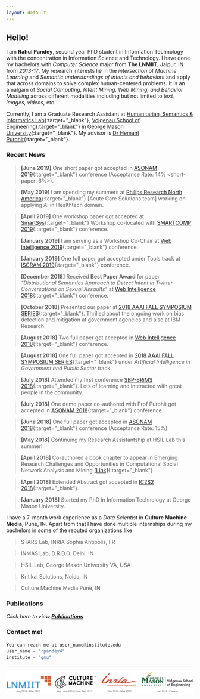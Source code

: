 ```yaml
---
layout: default
---
```


## [](#header-2)Hello!
I am **Rahul Pandey**, second year PhD student in Information Technology with the concentration in Information Science and Technology. I have done my bachelors with _Computer Science_ major from **The LNMIIT**, Jaipur, IN from _2013-17_. My research interests lie in the _intersection_ of _Machine Learning_ and _Semantic understandings of intents and behaviors_ and apply that across domains to solve complex human-centered problems. It is an amalgam of _Social Computing, Intent Mining, Web Mining, and Behavior Modeling_ across different modalities including but not limited to _text, images, videos,_ etc.   

Currently, I am a Graduate Research Assistant at [Humanitarian, Semantics & Informatics Lab](http://ist.gmu.edu/~hpurohit/informatics-lab.html){:target="_blank"}, [Volgenau School of Engineering](https://volgenau.gmu.edu/){:target="_blank"} in [George Mason University](https://www2.gmu.edu/){:target="_blank"}. My advisor is [Dr Hemant Purohit](http://ist.gmu.edu/~hpurohit/){:target="_blank"}.

### [](#header-3) Recent News

>**[June 2019]** One short paper got accepted in [ASONAM 2019](http://asonam.cpsc.ucalgary.ca/2019/){:target="_blank"} conference (Acceptance Rate: 14% \<short-paper: 6%\>).

>**[May 2019]** I am spending my summers at [Philips Research North America](https://www.philips.com/a-w/research/locations/cambridge-north-america.html){:target="_blank"} [Acute Care Solutions team] working on applying AI in Healthtech domain.

>**[April 2019]** One workshop paper got accepted at [SmartSys](http://mpsc.umbc.edu/smartsys/2019/){:target="_blank"} Workshop co-located with [SMARTCOMP 2019](http://www.smart-comp.org/){:target="_blank"} conference.

>**[January 2019]** I am serving as a Workshop Co-Chair at [Web Intelligence 2019](http://webintelligence2019.com/organizing-committee-2/){:target="_blank"} conference.

>**[January 2019]** One full paper got accepted under Tools track at [ISCRAM 2019](https://iscram2019.webs.upv.es){:target="_blank"} conference.

>**[December 2018]** Received **Best Paper Award** for paper _"Distributional Semantics Approach to Detect Intent in Twitter Conversations on Sexual Assaults"_ at [Web Intelligence 2018](https://webintelligence2018.com/index.html){:target="_blank"} conference.

>**[October 2018]** Presented our paper at [2018 AAAI FALL SYMPOSIUM SERIES](https://aaai.org/Symposia/Fall/fss18.php){:target="_blank"}. Thrilled about the ongoing work on bias detection and mitigation at government agencies and also at IBM Research.


>**[August 2018]** Two full paper got accepted in [Web Intelligence 2018](https://webintelligence2018.com/index.html){:target="_blank"} conference.

>**[August 2018]** One full paper got accepted in [2018 AAAI FALL SYMPOSIUM SERIES](https://aaai.org/Symposia/Fall/fss18.php){:target="_blank"} under _Artificial Intelligence in Government and Public Sector_ track.

>**[July 2018]** Attended my first conference [SBP-BRiMS 2018](http://sbp-brims.org/2018/){:target="_blank"}. Lots of learning and interacted with great people in the community.

>**[July 2018]** One demo paper co-authored with Prof Purohit got accepted in [ASONAM 2018](http://asonam.cpsc.ucalgary.ca/2018/){:target="_blank"} conference.

>**[June 2018]** One full paper got accepted in [ASONAM 2018](http://asonam.cpsc.ucalgary.ca/2018/){:target="_blank"} conference (Acceptance Rate: 15%).

>**[May 2018]** Continuing my Research Assistantship at HSIL Lab this summer!

>**[April 2018]** Co-authored a book chapter to appear in Emerging Research Challenges and Opportunities in Computational Social Network Analysis and Mining [[Link]](https://www.springer.com/us/book/9783319941042#aboutAuthors){:target="_blank"}

>**[April 2018]** Extended Abstract got accepted in [IC2S2 2018](http://www.kellogg.northwestern.edu/news-events/conference/ic2s2/2018.aspx){:target="_blank"}.

>**[January 2018]** Started my PhD in Information Technology at George Mason University.

I have a 7-month work experience as a _Data Scientist_ in **Culture Machine Media**, Pune, IN. Apart from that I have done multiple internships during my bachelors in some of the reputed organizations like
>STARS Lab, INRIA Sophia Antipolis, FR

>INMAS Lab, D.R.D.O. Delhi, IN

>HSIL Lab, George Mason University VA, USA

>Kritikal Solutions, Noida, IN

>Culture Machine Media Pune, IN



<!-- * * *

### [](#header-3)Current Projects
```python
def project_1():
    project_name = "Efficient word and sense representation for crisis data"
``` -->
<!-- Learning to rank twitter data for intent classification
Modeling user intent to help Fire and Rescue department of the state -->
<!-- ### [](#header-3)Past Projects
```python
project_7 = "Distributional Semantics Approach to Detect Intent in Twitter Conversations on Sexual Assaults"
project_6 = "Ranking of Social Media Alerts with Workload Bounds in Emergency Operation Centers"
project_5 = "AI for Trustworthiness! Credible User Identification on Social Web for Disaster Response Agencies"
project_4 = "CitizenHelper-Adaptive: Expert-augmented Streaming Analytics System for Emergency Services and Humanitarian Organizations"
project_3 = "Social-EOC: Serviceability Model to Rank Social Media Requests for Emergency Operation Centers"
project_2 = "Generic Architecture of a Social Media-driven Intervention Support System for Smart Cities"
project_1 = "People Detection on depth maps only for activity recognition of patients suffering from Alzheimer disease"
``` -->

### [](#header-3)Publications
_Click here to view_ __*[Publications](./publications)*__

### [](#header-3)Contact me!
```python
You can reach me at user_name@institute.edu
user_name = "rpandey4"
institute = "gmu"
```
* * *

![](all_org.png)

